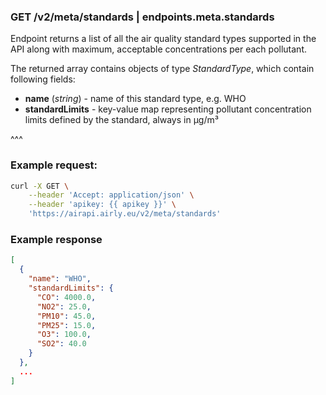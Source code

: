 ### GET /v2/meta/standards | endpoints.meta.standards

Endpoint returns a list of all the air quality standard types supported in the API along with maximum, acceptable concentrations per each pollutant.

The returned array contains objects of type _StandardType_, which contain following fields:
- **name** (_string_) - name of this standard type, e.g. WHO
- **standardLimits** - key-value map representing pollutant concentration limits defined by the standard, always in µg/m³ 

^^^

### Example request:

```bash
curl -X GET \
    --header 'Accept: application/json' \
    --header 'apikey: {{ apikey }}' \
    'https://airapi.airly.eu/v2/meta/standards'
```

### Example response

```json
[
  {
    "name": "WHO",
    "standardLimits": {
      "CO": 4000.0,
      "NO2": 25.0,
      "PM10": 45.0,
      "PM25": 15.0,
      "O3": 100.0,
      "SO2": 40.0
    }
  },
  ...
]
```
